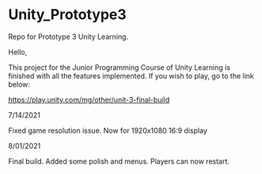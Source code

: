 # Unity_Prototype3
Repo for Prototype 3 Unity Learning.

Hello,

This project for the Junior Programming Course of Unity Learning is finished with all the features implemented. If you wish to play, go to the link below:

https://play.unity.com/mg/other/unit-3-final-build

7/14/2021

Fixed game resolution issue. Now for 1920x1080 16:9 display

8/01/2021

Final build. Added some polish and menus. Players can now restart.
